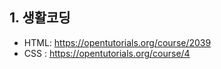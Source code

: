 ## 1. 생활코딩
 - HTML: https://opentutorials.org/course/2039
 - CSS : https://opentutorials.org/course/4
